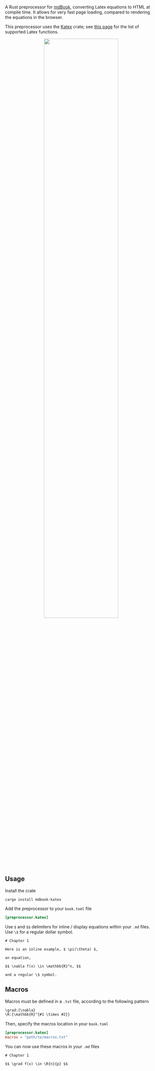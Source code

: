 A Rust preprocessor for [mdBook](https://github.com/rust-lang/mdBook), converting Latex equations to HTML at compile time. It allows for very fast page loading, compared to rendering the equations in the browser.

This preprocessor uses the [Katex](https://github.com/xu-cheng/katex-rs) crate; see [this page](https://katex.org/docs/supported.html) for the list of supported Latex functions.


<p align="center">
  <img width="70%" height="70%" src="https://raw.githubusercontent.com/lzanini/mdbook-katex/master/katex_mathjax.gif">
</p>

## Usage

Install the crate

```
cargo install mdbook-katex
```

Add the preprocessor to your `book.toml` file

```toml
[preprocessor.katex]
```

Use `$` and `$$` delimiters for inline / display equations within your `.md` files. Use `\$` for a regular dollar symbol.

```
# Chapter 1

Here is an inline example, $ \pi(\theta) $, 

an equation,

$$ \nabla f(x) \in \mathbb{R}^n, $$

and a regular \$ symbol.
```

## Macros

Macros must be defined in a `.txt` file, according to the following pattern

```txt
\grad:{\nabla}
\R:{\mathbb{R}^{#1 \times #2}}
```

Then, specify the macros location in your `book.toml`

```toml
[preprocessor.katex]
macros = "path/to/macros.txt"
```

You can now use these macros in your `.md` files

```
# Chapter 1

$$ \grad f(x) \in \R{n}{p} $$
```
